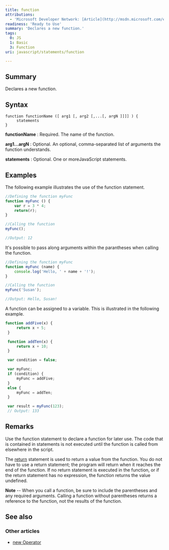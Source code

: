 ```yaml
---
title: function
attributions:
  - 'Microsoft Developer Network: [Article](http://msdn.microsoft.com/en-us/library/ie/4t2k5yhw(v=vs.94).aspx)'
readiness: 'Ready to Use'
summary: 'Declares a new function.'
tags:
  0: JS
  1: Basic
  3: Function
uri: javascript/statements/function

---
```

## Summary

Declares a new function.

## Syntax

    function functionName ([ arg1 [, arg2 [,...[, argN ]]]] ) {
         statements
    }

**functionName**
:   Required. The name of the function.

**arg1...argN**
:   Optional. An optional, comma-separated list of arguments the function understands.

**statements**
:   Optional. One or moreJavaScript statements.

## Examples

The following example illustrates the use of the function statement.

``` js
//Defining the function myFunc
function myFunc () {
    var r = 3 * 4;
    return(r);
}

//Calling the function
myFunc();

//Output: 12
```

It's possible to pass along arguments within the parantheses when calling the function.

``` js
//Defining the function myFunc
function myFunc (name) {
    console.log('Hello, ' + name + '!');
}

//Calling the function
myFunc('Susan');

//Output: Hello, Susan!
```

A function can be assigned to a variable. This is illustrated in the following example.

``` js
function addFive(x) {
     return x + 5;
 }

 function addTen(x) {
     return x + 10;
 }

 var condition = false;

 var myFunc;
 if (condition) {
     myFunc = addFive;
 }
 else {
     myFunc = addTen;
 }

 var result = myFunc(123);
 // Output: 133
```

## Remarks

Use the function statement to declare a function for later use. The code that is contained in statements is not executed until the function is called from elsewhere in the script.

The [return](/javascript/statements/return) statement is used to return a value from the function. You do not have to use a return statement; the program will return when it reaches the end of the function. If no return statement is executed in the function, or if the return statement has no expression, the function returns the value undefined.

**Note** -- When you call a function, be sure to include the parentheses and any required arguments. Calling a function without parentheses returns a reference to the function, not the results of the function.

## See also

### Other articles

-   [new Operator](/javascript/operators/new)

